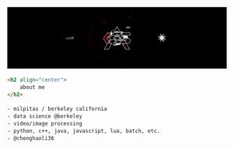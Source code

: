 <img class="trimmed-cover" src="assets/archaic horizon woopa banner.png">

```html
<h2 align="center">
	about me
</h2>

- milpitas / berkeley california
- data science @berkeley
- video/image processing
- python, c++, java, javascript, lua, batch, etc.
- @chenghaoli36
``` 

